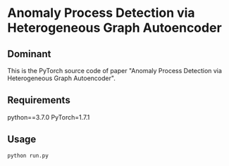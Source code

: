 Anomaly Process Detection via Heterogeneous Graph Autoencoder
============

## Dominant

This is the PyTorch source code of paper "Anomaly Process Detection via Heterogeneous Graph Autoencoder".

## Requirements
python==3.7.0
PyTorch=1.7.1

## Usage
```python run.py```

